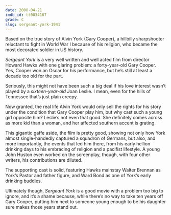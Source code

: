 ```yaml
---
date: 2008-04-21
imdb_id: tt0034167
grade: C
slug: sergeant-york-1941
---
```


Based on the true story of Alvin York (Gary Cooper), a hillbilly sharpshooter reluctant to fight in World War I because of his religion, who became the most decorated soldier in US history.

_Sergeant York_ is a very well written and well acted film from director Howard Hawks with one glaring problem: a forty-year-old Gary Cooper. Yes, Cooper won an Oscar for his performance, but he’s still at least a decade too old for the part.

Seriously, this might not have been such a big deal if his love interest wasn’t played by a _sixteen-year-old_ Joan Leslie. I mean, even for the hills of Tennessee that’s just plain creepy.

Now granted, the real life Alvin York would only sell the rights for his story under the condition that Gary Cooper play him, but why cast such a young girl opposite him? Leslie’s not even that good. She definitely comes across as more kid than a woman, and her affected southern accent is grating.

This gigantic gaffe aside, the film is pretty good, showing not only how York almost single-handedly captured a squadron of Germans, but also, and more importantly, the events that led him there, from his early hellion drinking days to his embracing of religion and a pacifist lifestyle. A young John Huston even worked on the screenplay, though, with four other writers, his contributions are diluted.

The supporting cast is solid, featuring Hawks mainstay Walter Brennan as York’s Pastor and father figure, and Ward Bond as one of York’s early drinking buddies.

Ultimately though, _Sergeant York_ is a good movie with a problem too big to ignore, and it’s a shame because, while there’s no way to take ten years off Gary Cooper, putting him next to someone young enough to be his daughter sure makes those years stand out.
